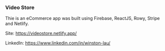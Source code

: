 ### Video Store
Thie is an eCommerce app was built using Firebase, ReactJS, Rowy, Stripe and Netlify.

Site: https://videostore.netlify.app/

LinkedIn: https://www.linkedin.com/in/winston-lau/